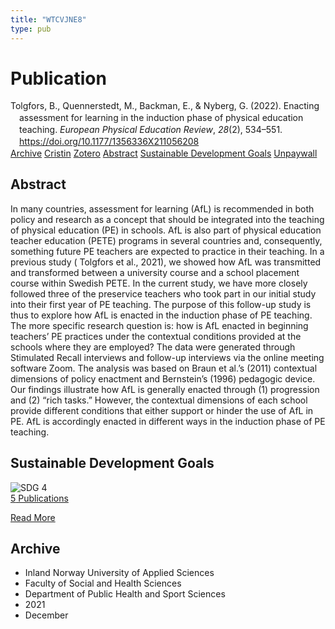 ```yaml
---
title: "WTCVJNE8"
type: pub
---
```

<h1>Publication</h1>
<article id="csl-bib-container-WTCVJNE8" class="csl-bib-container">
  <div class="csl-bib-body" style="line-height: 1.35; padding-left: 1em; text-indent:-1em;">
  <div class="csl-entry">Tolgfors, B., Quennerstedt, M., Backman, E., &amp; Nyberg, G. (2022). Enacting assessment for learning in the induction phase of physical education teaching. <i>European Physical Education Review</i>, <i>28</i>(2), 534&#x2013;551. <a href="https://doi.org/10.1177/1356336X211056208">https://doi.org/10.1177/1356336X211056208</a></div>
</div>
  <div class="csl-bib-buttons">
    <a href="#taxonomy-article-WTCVJNE8" class="csl-bib-button">Archive</a>
    <a href="https://app.cristin.no/results/show.jsf?id=1969726" alt="Cristin URL" class="csl-bib-button">Cristin</a>
    <a href="http://zotero.org/groups/5402882/items/WTCVJNE8" alt="Zotero URL" class="csl-bib-button">Zotero</a>
    <a href="#abstract-article-WTCVJNE8" class="csl-bib-button">Abstract</a>
    <a href="#sdg-article-WTCVJNE8" class="csl-bib-button">Sustainable Development Goals</a>
    <a href="https://journals.sagepub.com/doi/pdf/10.1177/1356336X211056208" class="csl-bib-button">Unpaywall</a>
  </div>
  <div id="csl-bib-meta-container-WTCVJNE8"></div>
</article>
<div id="csl-bib-meta-WTCVJNE8" class="csl-bib-meta">
  <article id="abstract-article-WTCVJNE8" class="abstract-article">
    <h1>Abstract</h1>
    In many countries, assessment for learning (AfL) is recommended in both policy and research as a concept that should be integrated into the teaching of physical education (PE) in schools. AfL is also part of physical education teacher education (PETE) programs in several countries and, consequently, something future PE teachers are expected to practice in their teaching. In a previous study ( Tolgfors et al., 2021), we showed how AfL was transmitted and transformed between a university course and a school placement course within Swedish PETE. In the current study, we have more closely followed three of the preservice teachers who took part in our initial study into their first year of PE teaching. The purpose of this follow-up study is thus to explore how AfL is enacted in the induction phase of PE teaching. The more specific research question is: how is AfL enacted in beginning teachers’ PE practices under the contextual conditions provided at the schools where they are employed? The data were generated through Stimulated Recall interviews and follow-up interviews via the online meeting software Zoom. The analysis was based on Braun et al.’s (2011) contextual dimensions of policy enactment and Bernstein’s (1996) pedagogic device. Our findings illustrate how AfL is generally enacted through (1) progression and (2) “rich tasks.” However, the contextual dimensions of each school provide different conditions that either support or hinder the use of AfL in PE. AfL is accordingly enacted in different ways in the induction phase of PE teaching.
  </article>
  <article id="sdg-article-WTCVJNE8" class="sdg-article">
    <h1>Sustainable Development Goals</h1>
    <div class="sdg-container"><div id="sdg4" class="sdg"> <img src="{{< params subfolder >}}images/sdg/sdg04_en.png" class="image" alt="SDG 4"> <div class="sdg-overlay"> <a href="{{< params subfolder >}}en/archive/?sdg=4#archive" class="sdg-publication-count"><span>5</span> Publications</a> <p><a href="https://sdgs.un.org/goals/goal4" class="sdg-read-more">Read More</a></p> </div> </div></div>
  </article>
  <article id="taxonomy-article-WTCVJNE8" class="taxonomy-article">
    <h1>Archive</h1>
    <ul>
      <li>Inland Norway University of Applied Sciences</li>
      <li>Faculty of Social and Health Sciences</li>
      <li>Department of Public Health and Sport Sciences</li>
      <li>2021</li>
      <li>December</li>
    </ul>
  </article>
</div>
